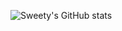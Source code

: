 ![Sweety's GitHub stats](https://github-readme-stats.vercel.app/api?username=batman14-s&theme=tokyonight)

